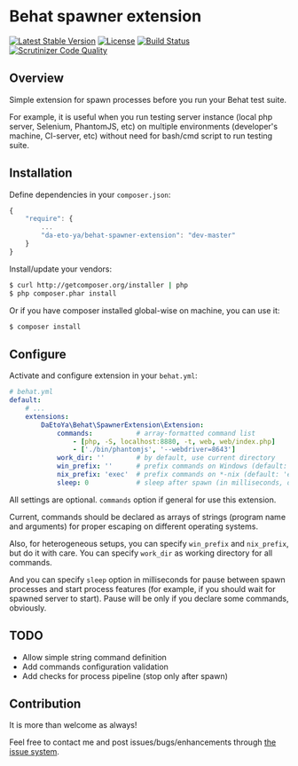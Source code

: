 Behat spawner extension
========================

[![Latest Stable Version](https://poser.pugx.org/da-eto-ya/behat-spawner-extension/v/stable.png)](https://packagist.org/packages/da-eto-ya/behat-spawner-extension)
[![License](https://poser.pugx.org/da-eto-ya/behat-spawner-extension/license.png)](https://packagist.org/packages/da-eto-ya/behat-spawner-extension)
[![Build Status](https://travis-ci.org/da-eto-ya/behat-spawner-extension.svg?branch=master)](https://travis-ci.org/da-eto-ya/behat-spawner-extension)
[![Scrutinizer Code Quality](https://scrutinizer-ci.com/g/da-eto-ya/behat-spawner-extension/badges/quality-score.png?s=aa4d3b23969f9e7e838fe29237b8c4ac20c653cf)](https://scrutinizer-ci.com/g/da-eto-ya/behat-spawner-extension/)

Overview
--------

Simple extension for spawn processes before you run your Behat test suite.

For example, it is useful when you run testing server instance (local php
server, Selenium, PhantomJS, etc) on multiple environments (developer's
machine, CI-server, etc) without need for bash/cmd script to run testing suite.

Installation
------------

Define dependencies in your `composer.json`:

``` javascript
{
    "require": {
        ...
        "da-eto-ya/behat-spawner-extension": "dev-master"
    }
}
```

Install/update your vendors:

``` bash
$ curl http://getcomposer.org/installer | php
$ php composer.phar install
```

Or if you have composer installed global-wise on machine, you can use it:

``` bash
$ composer install
```

Configure
---------

Activate and configure extension in your `behat.yml`:

``` yaml
# behat.yml
default:
    # ...
    extensions:
        DaEtoYa\Behat\SpawnerExtension\Extension:
            commands:           # array-formatted command list
                - [php, -S, localhost:8880, -t, web, web/index.php]
                - ['./bin/phantomjs', '--webdriver=8643']
            work_dir: ''        # by default, use current directory
            win_prefix: ''      # prefix commands on Windows (default: empty)
            nix_prefix: 'exec'  # prefix commands on *-nix (default: 'exec')
            sleep: 0            # sleep after spawn (in milliseconds, default 0)
```

All settings are optional. `commands` option if general for use this extension.

Current, commands should be declared as arrays of strings (program name
and arguments) for proper escaping on different operating systems.

Also, for heterogeneous setups, you can specify `win_prefix` and `nix_prefix`,
but do it with care. You can specify `work_dir` as working directory for all
commands.

And you can specify `sleep` option in milliseconds for pause between spawn
processes and start process features (for example, if you should wait for
spawned server to start). Pause will be only if you declare some commands,
obviously.

TODO
----

- Allow simple string command definition
- Add commands configuration validation
- Add checks for process pipeline (stop only after spawn)

Contribution
------------

It is more than welcome as always!

Feel free to contact me and post issues/bugs/enhancements through
[the issue system](https://github.com/da-eto-ya/behat-spawner-extension/issues/new).